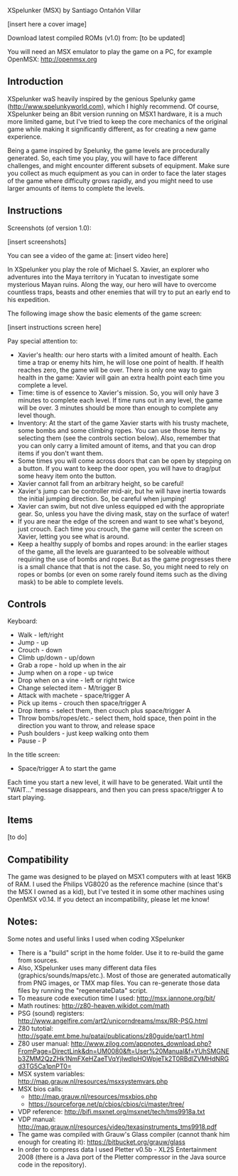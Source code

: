 XSpelunker (MSX) by Santiago Ontañón Villar

[insert here a cover image]

Download latest compiled ROMs (v1.0) from: [to be updated]

You will need an MSX emulator to play the game on a PC, for example OpenMSX: http://openmsx.org


## Introduction

XSpelunker waS heavily inspired by the genious Spelunky game (http://www.spelunkyworld.com), which I highly recommend. Of course, XSpelunker being an 8bit version running on MSX1 hardware, it is a much more limited game, but I've tried to keep the core mechanics of the original game while making it significantly different, as for creating a new game experience.

Being a game inspired by Spelunky, the game levels are procedurally generated. So, each time you play, you will have to face different challenges, and might encounter different subsets of equipment. Make sure you collect as much equipment as you can in order to face the later stages of the game where difficulty grows rapidly, and you might need to use larger amounts of items to complete the levels.


## Instructions

Screenshots (of version 1.0):

[insert screenshots]

You can see a video of the game at: [insert video here]

In XSpelunker you play the role of Michael S. Xavier, an explorer who adventures into the Maya territory in Yucatan to investigate some mysterious Mayan ruins. Along the way, our hero will have to overcome countless traps, beasts and other enemies that will try to put an early end to his expedition. 

The following image show the basic elements of the game screen:

[insert instructions screen here]

Pay special attention to:
* Xavier's health: our hero starts with a limited amount of health. Each time a trap or enemy hits him, he will lose one point of health. If health reaches zero, the game will be over. There is only one way to gain health in the game: Xavier will gain an extra health point each time you complete a level.
* Time: time is of essence to Xavier's mission. So, you will only have 3 minutes to complete each level. If time runs out in any level, the game will be over. 3 minutes should be more than enough to complete any level though.
* Inventory: At the start of the game Xavier starts with his trusty machete, some bombs and some climbing ropes. You can use those items by selecting them (see the controls section below). Also, remember that you can only carry a limited amount of items, and that you can drop items if you don't want them.
* Some times you will come across doors that can be open by stepping on a button. If you want to keep the door open, you will have to drag/put some heavy item onto the button.
* Xavier cannot fall from an arbitrary height, so be careful!
* Xavier's jump can be controller mid-air, but he will have inertia towards the initial jumping direction. So, be careful when jumping!
* Xavier can swim, but not dive unless equipped ed with the appropriate gear. So, unless you have the diving mask, stay on the surface of water!
* If you are near the edge of the screen and want to see what's beyond, just crouch. Each time you crouch, the game will center the screen on Xavier, letting you see what is around.
* Keep a healthy supply of bombs and ropes around: in the earlier stages of the game, all the levels are guaranteed to be solveable without requiring the use of bombs and ropes. But as the game progresses there is a small chance that that is not the case. So, you might need to rely on ropes or bombs (or even on some rarely found items such as the diving mask) to be able to complete levels. 


## Controls

Keyboard:
* Walk                  - left/right
* Jump                  - up
* Crouch                - down
* Climb up/down         - up/down
* Grab a rope           - hold up when in the air
* Jump when on a rope   - up twice
* Drop when on a vine   - left or right twice
* Change selected item  - M/trigger B
* Attack with machete   - space/trigger A
* Pick up items         - crouch then space/trigger A
* Drop items            - select them, then crouch plus space/trigger A
* Throw bombs/ropes/etc.- select them, hold space, then point in the direction you want to throw, and release space
* Push boulders         - just keep walking onto them
* Pause                 - P

In the title screen:
* Space/trigger A to start the game

Each time you start a new level, it will have to be generated. Wait until the "WAIT..." message disappears, and then you can press space/trigger A to start playing.

## Items

[to do]


## Compatibility

The game was designed to be played on MSX1 computers with at least 16KB of RAM. I used the Philips VG8020 as the reference machine (since that's the MSX I owned as a kid), but I've tested it in some other machines using OpenMSX v0.14. If you detect an incompatibility, please let me know!


## Notes:

Some notes and useful links I used when coding XSpelunker

* There is a "build" script in the home folder. Use it to re-build the game from sources.
* Also, XSpelunker uses many different data files (graphics/sounds/maps/etc.). Most of those are generated automatically from PNG images, or TMX map files. You can re-generate those data files by running the "regenerateData" script.
* To measure code execution time I used: http://msx.jannone.org/bit/
* Math routines: http://z80-heaven.wikidot.com/math
* PSG (sound) registers: http://www.angelfire.com/art2/unicorndreams/msx/RR-PSG.html
* Z80 tutotial: http://sgate.emt.bme.hu/patai/publications/z80guide/part1.html
* Z80 user manual: http://www.zilog.com/appnotes_download.php?FromPage=DirectLink&dn=UM0080&ft=User%20Manual&f=YUhSMGNEb3ZMM2QzZHk1NmFXeHZaeTVqYjIwdlpHOWpjeTk2T0RBdlZVMHdNRGd3TG5Ca1pnPT0=
* MSX system variables: http://map.grauw.nl/resources/msxsystemvars.php
* MSX bios calls: 
    * http://map.grauw.nl/resources/msxbios.php
    * https://sourceforge.net/p/cbios/cbios/ci/master/tree/
* VDP reference: http://bifi.msxnet.org/msxnet/tech/tms9918a.txt
* VDP manual: http://map.grauw.nl/resources/video/texasinstruments_tms9918.pdf
* The game was compiled with Grauw's Glass compiler (cannot thank him enough for creating it): https://bitbucket.org/grauw/glass
* In order to compress data I used Pletter v0.5b - XL2S Entertainment 2008 (there is a Java port of the Pletter compressor in the Java source code in the repository).

